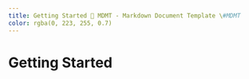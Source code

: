 ```yaml
---
title: Getting Started 💊 MDMT - Markdown Document Template \#MDMT
color: rgba(0, 223, 255, 0.7)
---
```


# Getting Started

##
